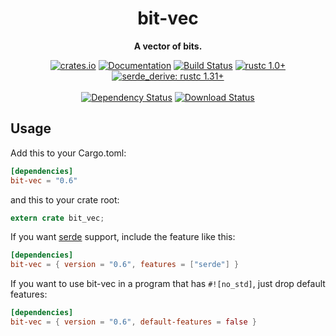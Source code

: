 <div align="center">
  <h1>bit-vec</h1>
  <p>
    <strong>A vector of bits.</strong>
  </p>
  <p>

[![crates.io](https://img.shields.io/crates/v/bit-vec?label=latest)](https://crates.io/crates/bit-vec)
[![Documentation](https://docs.rs/bit-vec/badge.svg?version=0.6.3)](https://docs.rs/bit-vec/0.6.3/bit_vec/)
[![Build Status](https://travis-ci.org/contain-rs/bit-vec.svg?branch=master)](https://travis-ci.org/contain-rs/bit-vec)
[![rustc 1.0+]][Rust 1.0]
[![serde_derive: rustc 1.31+]][Rust 1.31]
<br />
<br />
[![Dependency Status](https://deps.rs/crate/bit-vec/0.6.3/status.svg)](https://deps.rs/crate/bit-vec/0.6.3)
[![Download Status](https://img.shields.io/crates/d/bit-vec.svg)](https://crates.io/crates/bit-vec)

  </p>
</div>

[rustc 1.0+]: https://img.shields.io/badge/rustc-1.0%2B-blue.svg
[serde_derive: rustc 1.31+]: https://img.shields.io/badge/serde_derive-rustc_1.31+-lightgray.svg
[Rust 1.0]: https://blog.rust-lang.org/2015/05/15/Rust-1.0.html
[Rust 1.31]: https://blog.rust-lang.org/2018/12/06/Rust-1.31-and-rust-2018.html

## Usage

Add this to your Cargo.toml:

```toml
[dependencies]
bit-vec = "0.6"
```

and this to your crate root:

```rust
extern crate bit_vec;
```

If you want [serde](https://github.com/serde-rs/serde) support, include the feature like this:

```toml
[dependencies]
bit-vec = { version = "0.6", features = ["serde"] }
```

If you want to use bit-vec in a program that has `#![no_std]`, just drop default features:

```toml
[dependencies]
bit-vec = { version = "0.6", default-features = false }
```
